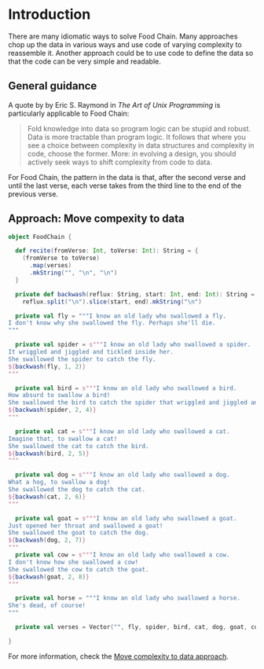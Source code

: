 # Introduction

There are many idiomatic ways to solve Food Chain.
Many approaches chop up the data in various ways and use code of varying complexity to reassemble it.
Another approach could be to use code to define the data so that the code can be very simple and readable.

## General guidance

A quote by by Eric S. Raymond in _The Art of Unix Programming_  is particularly applicable to Food Chain:

>Fold knowledge into data so program logic can be stupid and robust.
>Data is more tractable than program logic.
>It follows that where you see a choice between complexity in data structures and complexity in code, choose the former.
>More: in evolving a design, you should actively seek ways to shift complexity from code to data.

For Food Chain, the pattern in the data is that, after the second verse and until the last verse, each verse takes from the third line to the end
of the previous verse.

## Approach: Move compexity to data

```scala
object FoodChain {

  def recite(fromVerse: Int, toVerse: Int): String = {
    (fromVerse to toVerse)
      .map(verses)
      .mkString("", "\n", "\n")
  }

  private def backwash(reflux: String, start: Int, end: Int): String =
    reflux.split("\n").slice(start, end).mkString("\n")

  private val fly = """I know an old lady who swallowed a fly.
I don't know why she swallowed the fly. Perhaps she'll die.
"""

  private val spider = s"""I know an old lady who swallowed a spider.
It wriggled and jiggled and tickled inside her.
She swallowed the spider to catch the fly.
${backwash(fly, 1, 2)}
"""

  private val bird = s"""I know an old lady who swallowed a bird.
How absurd to swallow a bird!
She swallowed the bird to catch the spider that wriggled and jiggled and tickled inside her.
${backwash(spider, 2, 4)}
"""

  private val cat = s"""I know an old lady who swallowed a cat.
Imagine that, to swallow a cat!
She swallowed the cat to catch the bird.
${backwash(bird, 2, 5)}
"""

  private val dog = s"""I know an old lady who swallowed a dog.
What a hog, to swallow a dog!
She swallowed the dog to catch the cat.
${backwash(cat, 2, 6)}
"""

  private val goat = s"""I know an old lady who swallowed a goat.
Just opened her throat and swallowed a goat!
She swallowed the goat to catch the dog.
${backwash(dog, 2, 7)}
"""
  private val cow = s"""I know an old lady who swallowed a cow.
I don't know how she swallowed a cow!
She swallowed the cow to catch the goat.
${backwash(goat, 2, 8)}
"""

  private val horse = """I know an old lady who swallowed a horse.
She's dead, of course!
"""

  private val verses = Vector("", fly, spider, bird, cat, dog, goat, cow, horse)

}
```

For more information, check the [Move complexity to data approach][approach-move-complexity-to-data].

[approach-move-complexity-to-data]: https://exercism.org/tracks/scala/exercises/food-chain/approaches/move-complexity-to-data
